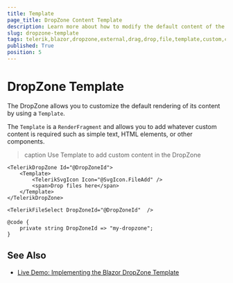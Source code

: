 ```yaml
---
title: Template
page_title: DropZone Content Template
description: Learn more about how to modify the default content of the Telerik UI for Blazor DropZone by using its template and defining a custom layout.
slug: dropzone-template
tags: telerik,blazor,dropzone,external,drag,drop,file,template,custom,content
published: True
position: 5
---
```


# DropZone Template

The DropZone allows you to customize the default rendering of its content by using a `Template`. 

The `Template` is a `RenderFragment` and allows you to add whatever custom content is required such as simple text, HTML elements, or other components.

>caption Use Template to add custom content in the DropZone

````CSHTML
<TelerikDropZone Id="@DropZoneId">
    <Template>
        <TelerikSvgIcon Icon="@SvgIcon.FileAdd" />
        <span>Drop files here</span>
    </Template>
</TelerikDropZone>

<TelerikFileSelect DropZoneId="@DropZoneId"  />

@code {
    private string DropZoneId => "my-dropzone";
}
````

## See Also

* [Live Demo: Implementing the Blazor DropZone Template](https://demos.telerik.com/blazor-ui/dropzone/template)
